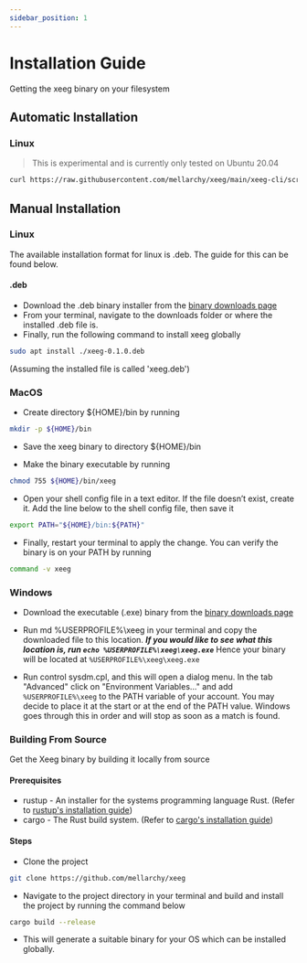 ```yaml
---
sidebar_position: 1
---
```


# Installation Guide

Getting the xeeg binary on your filesystem


## Automatic Installation

### Linux

> This is experimental and is currently only tested on Ubuntu 20.04

```bash
curl https://raw.githubusercontent.com/mellarchy/xeeg/main/xeeg-cli/scripts/linux-auto-installation.sh | sudo bash -s -
```



## Manual Installation

### Linux
The available installation format for linux is .deb.
The guide for this can be found below.
#### .deb
- Download the .deb binary installer from the [binary downloads page](/docs/extras/downloads)
- From your terminal, navigate to the downloads folder or where the installed .deb file is.
- Finally, run the following command to install xeeg globally
```bash
sudo apt install ./xeeg-0.1.0.deb
```
(Assuming the installed file is called 'xeeg.deb')


### MacOS
- Create directory ${HOME}/bin by running

```bash
mkdir -p ${HOME}/bin
```

- Save the xeeg binary to directory ${HOME}/bin

- Make the binary executable by running

```bash
chmod 755 ${HOME}/bin/xeeg
```

- Open your shell config file in a text editor. If the file doesn’t exist, create it.
Add the line below to the shell config file, then save it

```bash
export PATH="${HOME}/bin:${PATH}"
```

- Finally, restart your terminal to apply the change. You can verify the binary is on your PATH by running

```bash
command -v xeeg
```

### Windows
- Download the executable (.exe) binary from the [binary downloads page](/docs/extras/downloads)

- Run md %USERPROFILE%\xeeg in your terminal and copy the downloaded file to this location.
***If you would like to see what this location is, run `echo %USERPROFILE%\xeeg\xeeg.exe`***
Hence your binary will be located at `%USERPROFILE%\xeeg\xeeg.exe`

- Run control sysdm.cpl, and this will open a dialog menu. In the tab "Advanced" click on "Environment Variables..." and add `%USERPROFILE%\xeeg` to the PATH variable of your account.
You may decide to place it at the start or at the end of the PATH value. Windows goes through this in order and will stop as soon as a match is found.


### Building From Source

Get the Xeeg binary by building it locally from source

#### Prerequisites
- rustup - An installer for the systems programming language Rust. (Refer to [rustup's installation guide](https://rustup.rs/))
- cargo - The Rust build system. (Refer to [cargo's installation guide](https://doc.rust-lang.org/cargo/getting-started/installation.html))

#### Steps

- Clone the project

```bash
git clone https://github.com/mellarchy/xeeg
```

- Navigate to the project directory in your terminal and build and install the project by running the command below

```bash
cargo build --release
```

- This will generate a suitable binary for your OS which can be installed globally.
